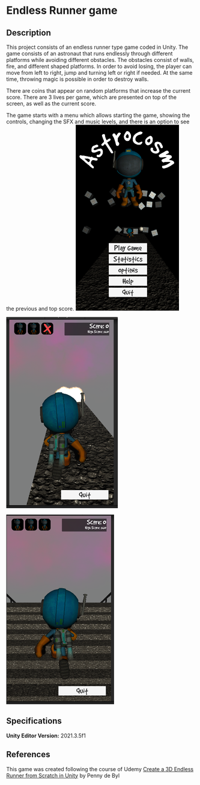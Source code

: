 # Endless Runner game

## Description
This project consists of an endless runner type game coded in Unity. The game consists of an astronaut that runs endlessly through different platforms while avoiding different obstacles. The obstacles consist of walls, fire, and different shaped platforms. In order to avoid losing, the player can move from left to right, jump and turning left or right if needed. At the same time, throwing magic is possible in order to destroy walls.

There are coins that appear on random platforms that increase the current score. There are 3 lives per game, which are presented on top of the screen, as well as the current score.

The game starts with a menu which allows starting the game, showing the controls, changing the SFX and music levels, and there is an option to see the previous and top score.
![Menu](Screen_shots\Menu.png)

![Runner1](Screen_shots\Runner1.png)

![Runner2](Screen_shots\Runner2.png)
## Specifications
**Unity Editor Version:** 2021.3.5f1

## References
This game was created following the course of Udemy [Create a 3D Endless Runner from Scratch in Unity](https://www.udemy.com/course/endlessrunner/) by Penny de Byl
